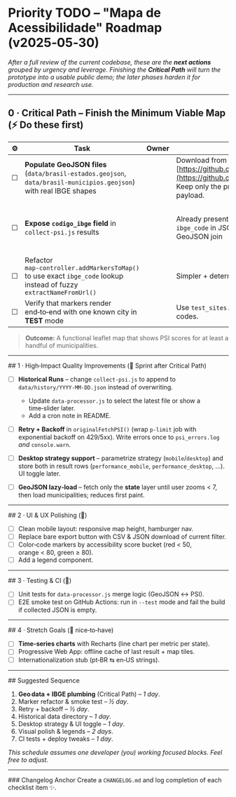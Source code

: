 # Priority TODO – "Mapa de Acessibilidade" Roadmap (v2025‑05‑30)

*After a full review of the current codebase, these are the **next actions** grouped by urgency and leverage. Finishing the **Critical Path** will turn the prototype into a usable public demo; the later phases harden it for production and research use.*

---

## 0 · Critical Path – **Finish the Minimum Viable Map** (⚡ Do these first)

| ⚙︎ | Task                                                                                                                | Owner | Notes                                                                                                                                                  |   |                                                                              |
| -- | ------------------------------------------------------------------------------------------------------------------- | ----- | ------------------------------------------------------------------------------------------------------------------------------------------------------ | - | ---------------------------------------------------------------------------- |
| ☐  | **Populate GeoJSON files** (`data/brasil‑estados.geojson`, `data/brasil‑municipios.geojson`) with real IBGE shapes  |       | Download from IBGE or [https://github.com/tbrugz/ibge‑geojson](https://github.com/tbrugz/ibge‑geojson). Keep only the props we need → smaller payload. |   |                                                                              |
| ☐  | **Expose `codigo_ibge` field** in `collect-psi.js` results                                                          |       | Already present in CSV; include as `ibge_code` in JSON to enable precise GeoJSON join                                                                  |   | Without this, `map‑controller.js` cannot match PSI rows ↔︎ GeoJSON features. |
| ☐  | Refactor `map‑controller.addMarkersToMap()` to use exact `ibge_code` lookup instead of fuzzy `extractNameFromUrl()` |       | Simpler + deterministic.                                                                                                                               |   |                                                                              |
| ☐  | Verify that markers render end‑to‑end with one known city in **TEST** mode                                          |       | Use `test_sites.csv` after adding IBGE codes.                                                                                                          |   |                                                                              |

> **Outcome:** A functional leaflet map that shows PSI scores for at least a handful of municipalities.

---

\## 1 · High‑Impact Quality Improvements (🏃 Sprint after Critical Path)

* ☐ **Historical Runs** – change `collect‑psi.js` to append to `data/history/YYYY‑MM‑DD.json` instead of overwriting.

  * Update `data‑processor.js` to select the latest file or show a time‑slider later.
  * Add a cron note in README.
* ☐ **Retry + Backoff** in `originalFetchPSI()` (wrap `p‑limit` job with exponential backoff on 429/5xx).
  Write errors once to `psi_errors.log` *and* `console.warn`.
* ☐ **Desktop strategy support** – parametrize strategy (`mobile`/`desktop`) and store both in result rows (`performance_mobile`, `performance_desktop`, …).
  UI toggle later.
* ☐ **GeoJSON lazy‑load** – fetch only the **state** layer until user zooms < 7, then load municipalities; reduces first paint.

---

\## 2 · UI & UX Polishing (🎨)

* ☐ Clean mobile layout: responsive map height, hamburger nav.
* ☐ Replace bare export button with CSV & JSON download of current filter.
* ☐ Color‑code markers by accessibility score bucket (red < 50, orange < 80, green ≥ 80).
* ☐ Add a legend component.

---

\## 3 · Testing & CI (🧪)

* ☐ Unit tests for `data‑processor.js` merge logic (GeoJSON ↔︎ PSI).
* ☐ E2E smoke test on GitHub Actions: run in `--test` mode and fail the build if collected JSON is empty.

---

\## 4 · Stretch Goals (🌱 nice‑to‑have)

* ☐ **Time‑series charts** with Recharts (line chart per metric per state).
* ☐ Progressive Web App: offline cache of last result + map tiles.
* ☐ Internationalization stub (pt‑BR ⇆ en‑US strings).

---

\## Suggested Sequence

1. **Geo data + IBGE plumbing** (Critical Path) – *1 day*.
2. Marker refactor & smoke test – *½ day*.
3. Retry + backoff – *½ day*.
4. Historical data directory – *1 day*.
5. Desktop strategy & UI toggle – *1 day*.
6. Visual polish & legends – *2 days*.
7. CI tests + deploy tweaks – *1 day*.

*This schedule assumes one developer (you) working focused blocks.  Feel free to adjust.*

---

\### Changelog Anchor
Create a `CHANGELOG.md` and log completion of each checklist item ✨.
